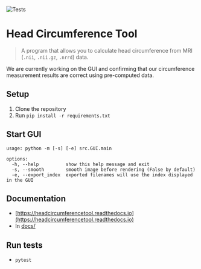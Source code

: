 ![Tests](https://github.com/COMP523TeamD/HeadCircumferenceTool/actions/workflows/tests.yml/badge.svg)

# Head Circumference Tool 

> A program that allows you to calculate head circumference from MRI (`.nii`, `.nii.gz`, `.nrrd`) data.

We are currently working on the GUI and confirming that our circumference measurement results are correct using pre-computed data.

## Setup

1. Clone the repository
2. Run `pip install -r requirements.txt`

## Start GUI

```
usage: python -m [-s] [-e] src.GUI.main

options:
  -h, --help          show this help message and exit
  -s, --smooth        smooth image before rendering (False by default)
  -e, --export_index  exported filenames will use the index displayed in the GUI

```

## Documentation

- [https://headcircumferencetool.readthedocs.io](https://headcircumferencetool.readthedocs.io)
- In [docs/](https://github.com/COMP523TeamD/HeadCircumferenceTool/tree/main/docs)

## Run tests

- `pytest`
